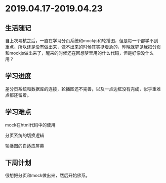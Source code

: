 # 2019.04.17-2019.04.23

## 生活随记

自上次考核之后，一直在学习分页系统和mockjs和轮播图，但是每一个都学不到重点，所以还是没有做出来，做不出来的时候其实挺着急的，昨晚就梦见我把分页和mockjs做出来了，醒来的时候还在回想梦里用的什么代码，但是好像没什么用？



## 学习进度

差分页系统和数据库的连接，轮播图还不完善，以及一点边框没有完成，似乎重难点都还留着。



## 学习难点

mock在html代码中的使用

分页系统的切换逻辑

轮播图的自适应屏幕



## 下周计划

很想把分页和mock做出来，然后开始佛系。